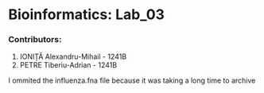 # Bioinformatics: Lab_03

### Contributors:
1) IONIȚĂ Alexandru-Mihail - 1241B
2) PETRE Tiberiu-Adrian - 1241B

I ommited the influenza.fna file because it was taking a long time to archive
